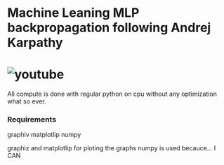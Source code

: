 # Machine Leaning MLP backpropagation following Andrej Karpathy
# ![youtube](https://www.youtube.com/watch?v=VMj-3S1tku0)

All compute is done with regular python on cpu without any optimization what so ever.

### Requirements
graphiv
matplotlip
numpy

graphiz and matplotlip for ploting the graphs
numpy is used becauce... I CAN

